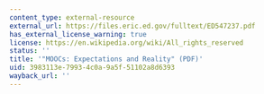 ```yaml
---
content_type: external-resource
external_url: https://files.eric.ed.gov/fulltext/ED547237.pdf
has_external_license_warning: true
license: https://en.wikipedia.org/wiki/All_rights_reserved
status: ''
title: '"MOOCs: Expectations and Reality" (PDF)'
uid: 3983113e-7993-4c0a-9a5f-51102a8d6393
wayback_url: ''
---
```

